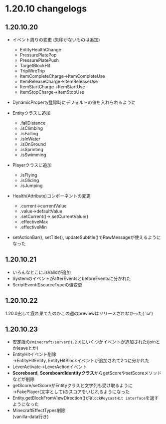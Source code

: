 # 1.20.10 changelogs
## 1.20.10.20
- イベント周りの変更 (矢印がないものは追加)
  - EntityHealthChange
  - PressurePlatePop
  - PressurePlatePush
  - TargetBlockHit
  - TripWireTrip
  - ItemCompleteCharge→ItemCompleteUse
  - ItemReleaseCharge→ItemReleaseUse
  - ItemStartCharge→ItemStartUse
  - ItemStopCharge→ItemStopUse

- DynamicProperty登録時にデフォルトの値を入れられるように

- Entityクラスに追加
  - .fallDistance
  - .isClimbing
  - .isFalling
  - .isInWater
  - .isOnGround
  - .isSprinting
  - .isSwimming

- Playerクラスに追加
  - .isFlying
  - .isGliding
  - .isJumping

- Health(Attribute)コンポーネントの変更
  - .current→currentValue
  - .value→defaultValue
  - .setCurrent()→.setCurrentValue()
  - .effectiveMax
  - .effectiveMin

- setActionBar(), setTitle(), updateSubtitle()でRawMessageが使えるようになった

## 1.20.10.21
- いろんなとこに.isValidが追加
- SystemのイベントがafterEventsとbeforeEventsに分かれた
- ScriptEventのsourceTypeの値変更

## 1.20.10.22
1.20.0出して疲れ果てたのかこの週のpreviewはリリースされなかった( 'ω')

## 1.20.10.23
- 安定版の`@minecraft/server@1.2.0`にいくつかイベントが追加された(joinとかleaveとか)
- EntityHitイベント削除  
→EntityHitEntity, EntityHitBlockイベントが追加されて2つに分かれた
- LeverActivate→LeverActionイベント
- **Scoreboard**, **ScoreboardIdentityクラス**からgetScoreやsetScoreメソッドなどが削除
- getScore/setScoreがEntityクラスと文字列も受け取るように  
→FakePlayer(文字として)のスコアをいじれるようになった
- Entity.getBlockFromViewDirection()が`BlockReycastHit interface`を返すようになった
- MinecraftEffectTypes削除  
(vanilla-data行き)